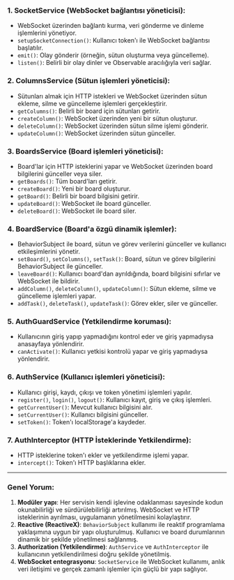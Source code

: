 ### 1. **SocketService (WebSocket bağlantısı yöneticisi)**:
   - WebSocket üzerinden bağlantı kurma, veri gönderme ve dinleme işlemlerini yönetiyor.
   - `setupSocketConnection()`: Kullanıcı token'ı ile WebSocket bağlantısı başlatılır.
   - `emit()`: Olay gönderir (örneğin, sütun oluşturma veya güncelleme).
   - `listen()`: Belirli bir olay dinler ve Observable aracılığıyla veri sağlar.

### 2. **ColumnsService (Sütun işlemleri yöneticisi)**:
   - Sütunları almak için HTTP istekleri ve WebSocket üzerinden sütun ekleme, silme ve güncelleme işlemleri gerçekleştirir.
   - `getColumns()`: Belirli bir board için sütunları getirir.
   - `createColumn()`: WebSocket üzerinden yeni bir sütun oluşturur.
   - `deleteColumn()`: WebSocket üzerinden sütun silme işlemi gönderir.
   - `updateColumn()`: WebSocket üzerinden sütun günceller.

### 3. **BoardsService (Board işlemleri yöneticisi)**:
   - Board'lar için HTTP isteklerini yapar ve WebSocket üzerinden board bilgilerini günceller veya siler.
   - `getBoards()`: Tüm board'ları getirir.
   - `createBoard()`: Yeni bir board oluşturur.
   - `getBoard()`: Belirli bir board bilgisini getirir.
   - `updateBoard()`: WebSocket ile board günceller.
   - `deleteBoard()`: WebSocket ile board siler.

### 4. **BoardService (Board'a özgü dinamik işlemler)**:
   - BehaviorSubject ile board, sütun ve görev verilerini günceller ve kullanıcı etkileşimlerini yönetir.
   - `setBoard()`, `setColumns()`, `setTask()`: Board, sütun ve görev bilgilerini BehaviorSubject ile günceller.
   - `leaveBoard()`: Kullanıcı board'dan ayrıldığında, board bilgisini sıfırlar ve WebSocket ile bildirir.
   - `addColumn()`, `deleteColumn()`, `updateColumn()`: Sütun ekleme, silme ve güncelleme işlemleri yapar.
   - `addTask()`, `deleteTask()`, `updateTask()`: Görev ekler, siler ve günceller.

### 5. **AuthGuardService (Yetkilendirme koruması)**:
   - Kullanıcının giriş yapıp yapmadığını kontrol eder ve giriş yapmadıysa anasayfaya yönlendirir.
   - `canActivate()`: Kullanıcı yetkisi kontrolü yapar ve giriş yapmadıysa yönlendirir.

### 6. **AuthService (Kullanıcı işlemleri yöneticisi)**:
   - Kullanıcı girişi, kaydı, çıkışı ve token yönetimi işlemleri yapılır.
   - `register()`, `login()`, `logout()`: Kullanıcı kayıt, giriş ve çıkış işlemleri.
   - `getCurrentUser()`: Mevcut kullanıcı bilgisini alır.
   - `setCurrentUser()`: Kullanıcı bilgisini günceller.
   - `setToken()`: Token'ı localStorage'a kaydeder.

### 7. **AuthInterceptor (HTTP İsteklerinde Yetkilendirme)**:
   - HTTP isteklerine token'ı ekler ve yetkilendirme işlemi yapar.
   - `intercept()`: Token'ı HTTP başlıklarına ekler.

---

### Genel Yorum:
1. **Modüler yapı**: Her servisin kendi işlevine odaklanması sayesinde kodun okunabilirliği ve sürdürülebilirliği artırılmış. WebSocket ve HTTP isteklerinin ayrılması, uygulamanın yönetilmesini kolaylaştırır.
2. **Reactive (ReactiveX)**: `BehaviorSubject` kullanımı ile reaktif programlama yaklaşımına uygun bir yapı oluşturulmuş. Kullanıcı ve board durumlarının dinamik bir şekilde yönetilmesi sağlanmış.
3. **Authorization (Yetkilendirme)**: `AuthService` ve `AuthInterceptor` ile kullanıcının yetkilendirilmesi doğru şekilde yönetilmiş.
4. **WebSocket entegrasyonu**: `SocketService` ile WebSocket kullanımı, anlık veri iletişimi ve gerçek zamanlı işlemler için güçlü bir yapı sağlıyor.
